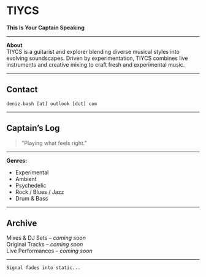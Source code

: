# TIYCS  
**This Is Your Captain Speaking**  

---

**About**  
TIYCS is a guitarist and explorer blending diverse musical styles into evolving soundscapes. Driven by experimentation, TIYCS combines live instruments and creative mixing to craft fresh and experimental music.

---

## Contact  
`deniz.bash [at] outlook [dot] com`

---

## Captain’s Log  
> "Playing what feels right."  

---

**Genres:**  
- Experimental
- Ambient
- Psychedelic
- Rock / Blues / Jazz
- Drum & Bass

---

## Archive  
Mixes & DJ Sets – *coming soon*  
Original Tracks – *coming soon*  
Live Performances – *coming soon*  

---

`Signal fades into static...`  
